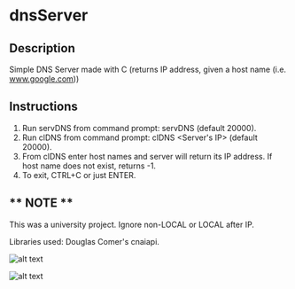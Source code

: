 # dnsServer

## Description

Simple DNS Server made with C (returns IP address, given a host name (i.e. www.google.com))

## Instructions

1) Run servDNS from command prompt: servDNS <Port> (default 20000).
2) Run clDNS from command prompt: clDNS <Server's IP> <Port> (default 20000).
3) From clDNS enter host names and server will return its IP address. If host name does not exist, returns -1.
4) To exit, CTRL+C or just ENTER.

## ** NOTE **

This was a university project. Ignore non-LOCAL or LOCAL after IP.

Libraries used: Douglas Comer's cnaiapi.

![alt text](https://i.imgur.com/SmuLhqv.png)

![alt text](https://i.imgur.com/Sa5Saz2.png)
